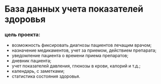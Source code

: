 # База данных учета показателей здоровья
### цель проекта: 
* возможность фиксировать диагнозы пациентов лечащим врачом;
* назначение медикаментов, учет за приемом, действием препарата;
* уведомление пациента о времени приема препаратов;
* дневник пациента;
* учет показателей давления, глюкозы в крови, калорий и т.д.;
* календарь, с заметками;
* статистика состояния здоровья.
